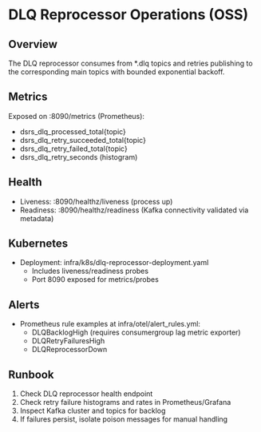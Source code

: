 # DLQ Reprocessor Operations (OSS)

## Overview
The DLQ reprocessor consumes from *.dlq topics and retries publishing to the corresponding main topics with bounded exponential backoff.

## Metrics
Exposed on :8090/metrics (Prometheus):
- dsrs_dlq_processed_total{topic}
- dsrs_dlq_retry_succeeded_total{topic}
- dsrs_dlq_retry_failed_total{topic}
- dsrs_dlq_retry_seconds (histogram)

## Health
- Liveness: :8090/healthz/liveness (process up)
- Readiness: :8090/healthz/readiness (Kafka connectivity validated via metadata)

## Kubernetes
- Deployment: infra/k8s/dlq-reprocessor-deployment.yaml
  - Includes liveness/readiness probes
  - Port 8090 exposed for metrics/probes

## Alerts
- Prometheus rule examples at infra/otel/alert_rules.yml:
  - DLQBacklogHigh (requires consumergroup lag metric exporter)
  - DLQRetryFailuresHigh
  - DLQReprocessorDown

## Runbook
1. Check DLQ reprocessor health endpoint
2. Check retry failure histograms and rates in Prometheus/Grafana
3. Inspect Kafka cluster and topics for backlog
4. If failures persist, isolate poison messages for manual handling

